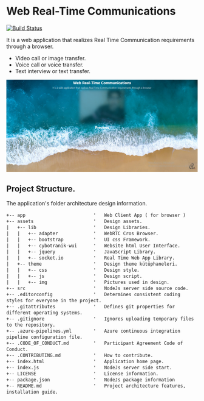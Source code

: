# Web Real-Time Communications

[![Build Status](https://dev.azure.com/azmisahin-github/azmisahin-software-web-rtc/_apis/build/status/azmisahin-software-web-rtc%20-%201%20-%20CI?branchName=master)](https://dev.azure.com/azmisahin-github/azmisahin-software-web-rtc/_build/latest?definitionId=23&branchName=master)

It is a web application that realizes Real Time Communication requirements through a browser.

* Video call or image transfer.
* Voice call or voice transfer.
* Text interview or text transfer.

![Preview](assets/theme/preview.png)

## Project Structure.

The application's folder architecture design information.

```
+-- app                         '	Web Client App ( for browser )
+-- assets                      '	Design assets.
|   +-- lib                     '	Design Libraries.
|   |   +-- adapter             '   WebRTC Cros Browser.
|   |   +-- bootstrap           '   UI css Framework.
|   |   +-- cybotranik-wui      '   Website html User Interface.
|   |   +-- jquery              '   JavaScript Library.
|   |   +-- socket.io           '   Real Time Web App Library.
|   +-- theme                   '	Design theme kütüphaneleri.
|   |   +-- css                 '	Design style.
|   |   +-- js                  '	Design script.
|   |   +-- img                 '	Pictures used in design.
+-- src                         '	NodeJs server side source code.
+-- .editorconfig               '	Determines consistent coding styles for everyone in the project.
+-- .gitattributes              '	Defines git properties for different operating systems.
+-- .gitignore                  '	Ignores uploading temporary files to the repository.
+-- .azure-pipelines.yml        '	Azure continuous integration pipeline configuration file.
+-- .CODE_OF_CONDUCT.md         '	Participant Agreement Code of Conduct.
+-- .CONTRIBUTING.md            '   How to contribute.
+-- index.html                  '   Application home page.
+-- index.js                    '   NodeJs server side start.
+-- LICENSE                     '   License information.
+-- package.json                '   NodeJs package information
+-- README.md                   '   Project architecture features, installation guide.

```
